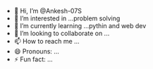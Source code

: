 - 👋 Hi, I’m @Ankesh-07S
- 👀 I’m interested in ...problem solving
- 🌱 I’m currently learning ...pythin and web dev
- 💞️ I’m looking to collaborate on ...
- 📫 How to reach me ...
- 😄 Pronouns: ...
- ⚡ Fun fact: ...

<!---
Ankesh-07S/Ankesh-07S is a ✨ special ✨ repository because its `README.md` (this file) appears on your GitHub profile.
You can click the Preview link to take a look at your changes.
--->
